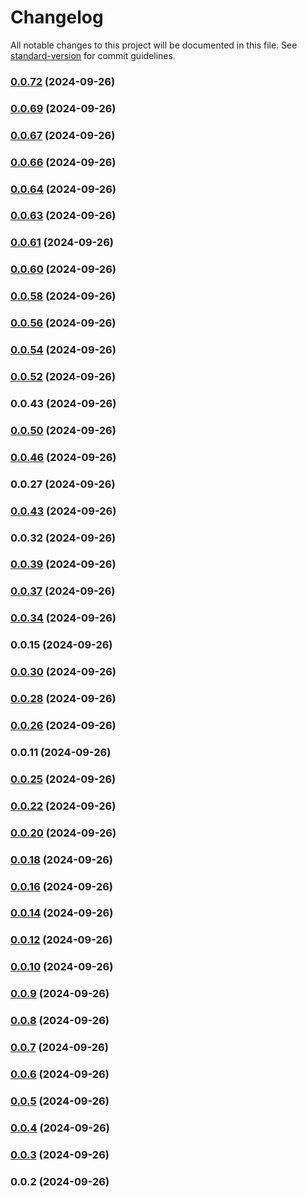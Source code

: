 # Changelog

All notable changes to this project will be documented in this file. See [standard-version](https://github.com/conventional-changelog/standard-version) for commit guidelines.

### [0.0.72](https://github.com/RubricLab/rubric/compare/v0.0.54...v0.0.72) (2024-09-26)

### [0.0.69](https://github.com/RubricLab/rubric/compare/v0.0.54...v0.0.69) (2024-09-26)

### [0.0.67](https://github.com/RubricLab/rubric/compare/v0.0.54...v0.0.67) (2024-09-26)

### [0.0.66](https://github.com/RubricLab/rubric/compare/v0.0.54...v0.0.66) (2024-09-26)

### [0.0.64](https://github.com/RubricLab/rubric/compare/v0.0.54...v0.0.64) (2024-09-26)

### [0.0.63](https://github.com/RubricLab/rubric/compare/v0.0.54...v0.0.63) (2024-09-26)

### [0.0.61](https://github.com/RubricLab/rubric/compare/v0.0.54...v0.0.61) (2024-09-26)

### [0.0.60](https://github.com/RubricLab/rubric/compare/v0.0.54...v0.0.60) (2024-09-26)

### [0.0.58](https://github.com/RubricLab/rubric/compare/v0.0.43...v0.0.58) (2024-09-26)

### [0.0.56](https://github.com/RubricLab/rubric/compare/v0.0.43...v0.0.56) (2024-09-26)

### [0.0.54](https://github.com/RubricLab/rubric/compare/v0.0.43...v0.0.54) (2024-09-26)

### [0.0.52](https://github.com/RubricLab/rubric/compare/v0.0.22...v0.0.52) (2024-09-26)

### 0.0.43 (2024-09-26)

### [0.0.50](https://github.com/RubricLab/rubric/compare/v0.0.22...v0.0.50) (2024-09-26)

### [0.0.46](https://github.com/RubricLab/rubric/compare/v0.0.32...v0.0.46) (2024-09-26)

### 0.0.27 (2024-09-26)

### [0.0.43](https://github.com/RubricLab/rubric/compare/v0.0.15...v0.0.43) (2024-09-26)

### 0.0.32 (2024-09-26)

### [0.0.39](https://github.com/RubricLab/rubric/compare/v0.0.28...v0.0.39) (2024-09-26)

### [0.0.37](https://github.com/RubricLab/rubric/compare/v0.0.10...v0.0.37) (2024-09-26)

### [0.0.34](https://github.com/RubricLab/rubric/compare/v0.0.24...v0.0.34) (2024-09-26)

### 0.0.15 (2024-09-26)

### [0.0.30](https://github.com/RubricLab/rubric/compare/v0.0.9...v0.0.30) (2024-09-26)

### [0.0.28](https://github.com/RubricLab/rubric/compare/v0.0.9...v0.0.28) (2024-09-26)

### [0.0.26](https://github.com/RubricLab/rubric/compare/v0.0.20...v0.0.26) (2024-09-26)

### 0.0.11 (2024-09-26)

### [0.0.25](https://github.com/RubricLab/rubric/compare/v0.0.9...v0.0.25) (2024-09-26)

### [0.0.22](https://github.com/RubricLab/rubric/compare/v0.0.9...v0.0.22) (2024-09-26)

### [0.0.20](https://github.com/RubricLab/rubric/compare/v0.0.9...v0.0.20) (2024-09-26)

### [0.0.18](https://github.com/RubricLab/rubric/compare/v0.0.9...v0.0.18) (2024-09-26)

### [0.0.16](https://github.com/RubricLab/rubric/compare/v0.0.9...v0.0.16) (2024-09-26)

### [0.0.14](https://github.com/RubricLab/rubric/compare/v0.0.9...v0.0.14) (2024-09-26)

### [0.0.12](https://github.com/RubricLab/rubric/compare/v0.0.9...v0.0.12) (2024-09-26)

### [0.0.10](https://github.com/RubricLab/rubric/compare/v0.0.9...v0.0.10) (2024-09-26)

### [0.0.9](https://github.com/RubricLab/rubric/compare/v0.0.8...v0.0.9) (2024-09-26)

### [0.0.8](https://github.com/RubricLab/rubric/compare/v0.0.7...v0.0.8) (2024-09-26)

### [0.0.7](https://github.com/RubricLab/rubric/compare/v0.0.6...v0.0.7) (2024-09-26)

### [0.0.6](https://github.com/RubricLab/rubric/compare/v0.0.5...v0.0.6) (2024-09-26)

### [0.0.5](https://github.com/RubricLab/rubric/compare/v0.0.4...v0.0.5) (2024-09-26)

### [0.0.4](https://github.com/RubricLab/rubric/compare/v0.0.3...v0.0.4) (2024-09-26)

### [0.0.3](https://github.com/RubricLab/rubric/compare/v0.0.2...v0.0.3) (2024-09-26)

### 0.0.2 (2024-09-26)
